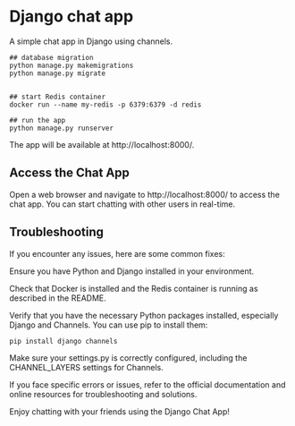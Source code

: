 # Django chat app

A simple chat app in Django using channels.

```
## database migration
python manage.py makemigrations
python manage.py migrate


## start Redis container
docker run --name my-redis -p 6379:6379 -d redis

## run the app
python manage.py runserver
```

The app will be available at http://localhost:8000/.

## Access the Chat App

Open a web browser and navigate to http://localhost:8000/ to access the chat app. You can start chatting with other users in real-time.

## Troubleshooting
If you encounter any issues, here are some common fixes:

Ensure you have Python and Django installed in your environment.

Check that Docker is installed and the Redis container is running as described in the README.

Verify that you have the necessary Python packages installed, especially Django and Channels. You can use pip to install them:

```
pip install django channels

```

Make sure your settings.py is correctly configured, including the CHANNEL_LAYERS settings for Channels.

If you face specific errors or issues, refer to the official documentation and online resources for troubleshooting and solutions.

Enjoy chatting with your friends using the Django Chat App!
